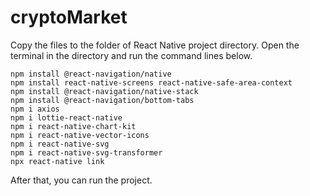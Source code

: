 # cryptoMarket

Copy the files to the folder of React Native project directory. Open the terminal in the directory and run the command lines below.

    npm install @react-navigation/native
    npm install react-native-screens react-native-safe-area-context
    npm install @react-navigation/native-stack
    npm install @react-navigation/bottom-tabs
    npm i axios
    npm i lottie-react-native
    npm i react-native-chart-kit
    npm i react-native-vector-icons
    npm i react-native-svg
    npm i react-native-svg-transformer
    npx react-native link
   
After that, you can run the project.

